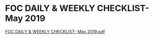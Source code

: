 # FOC DAILY & WEEKLY CHECKLIST- May 2019

[FOC DAILY & WEEKLY CHECKLIST- May 2019.pdf](FOC%20DAILY%20&%20WEEKLY%20CHECKLIST-%20May%202019%20946b75260b524ce3b37248a8ae80957c/FOC_DAILY__WEEKLY_CHECKLIST-_May_2019.pdf)